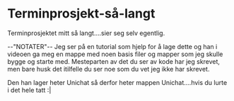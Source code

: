 # Terminprosjekt-så-langt
Terminprosjektet mitt så langt....sier seg selv egentlig.

--"NOTATER"--
Jeg ser på en tutorial som hjelp for å lage dette og han i videoen ga meg en mappe med noen basis filer og mapper som jeg skulle bygge og starte med. Mesteparten av det du ser av kode har jeg skrevet,
men bare husk det itilfelle du ser noe som du vet jeg ikke har skrevet. 

Den han lager heter Unichat så derfor heter mappen Unichat....hvis du lurte i det hele tatt :|

